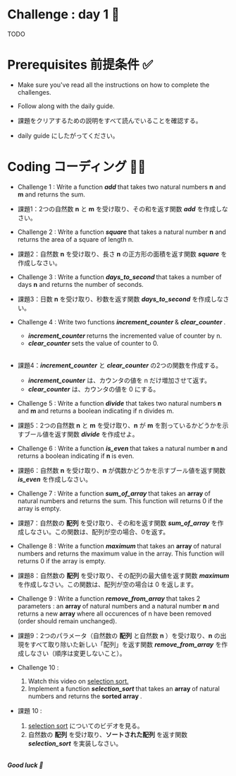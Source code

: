 # Challenge : day 1 🥚

TODO

# Prerequisites 前提条件 ✅

- Make sure you've read all the instructions on how to complete the challenges.

- Follow along with the daily guide.

- 課題をクリアするための説明をすべて読んでいることを確認する。

- daily guide にしたがってください。

# Coding コーディング 🧑‍💻

- Challenge 1 : Write a function <strong> <i> add </i> </strong> that takes two natural numbers <strong>n</strong> and <strong>m </strong> and returns the sum.
- 課題1：2つの自然数 <strong>n</strong> と <strong>m</strong> を受け取り、その和を返す関数 <strong><i>add</i></strong> を作成しなさい。

- Challenge 2 : Write a function <strong> <i> square </i> </strong> that takes a natural number <strong> n</strong> and returns the area of a square of length n.
- 課題2：自然数 <strong>n</strong> を受け取り、長さ <strong>n</strong> の正方形の面積を返す関数 <strong><i>square</i></strong> を作成しなさい。

- Challenge 3 : Write a function <strong> <i> days_to_second </i> </strong> that takes a number of days <strong>n</strong> and returns the number of seconds.
- 課題3：日数 <strong>n</strong> を受け取り、秒数を返す関数 <strong><i>days_to_second</i></strong> を作成しなさい。

- Challenge 4 : Write two functions <strong><i>increment_counter </i> </strong> & <strong> <i> clear_counter </i> </strong>.<br/>
  - <strong> <i> increment_counter </i> </strong> returns the incremented value of counter by n.
  - <strong> <i> clear_counter </i> </strong> sets the value of counter to 0.
    <br/> <br/>
- 課題4：<strong><i>increment_counter</i></strong> と <strong><i>clear_counter</i></strong> の2つの関数を作成する。
  - <strong><i>increment_counter</i></strong> は、カウンタの値を n だけ増加させて返す。
  - <strong><i>clear_counter</i></strong> は、カウンタの値を 0 にする。


- Challenge 5 : Write a function <strong><i>divide</i></strong> that takes two natural numbers <strong> n </strong> and <strong> m </strong> and returns a boolean indicating if n divides m.
- 課題5：2つの自然数 <strong>n</strong> と <strong>m</strong> を受け取り、<strong>n</strong> が <strong>m</strong> を割っているかどうかを示すブール値を返す関数 <strong><i>divide</i></strong> を作成せよ。

- Challenge 6 : Write a function <strong><i> is_even </i> </strong> that takes a natural number <strong> n </strong> and returns a boolean indicating if <strong> n </strong> is even.
- 課題6：自然数 <strong>n</strong> を受け取り、<strong>n</strong> が偶数かどうかを示すブール値を返す関数 <strong><i>is_even</i></strong> を作成しなさい。


- Challenge 7 : Write a function <strong><i> sum_of_array </i> </strong> that takes an <strong> array </strong> of natural numbers and returns the sum. This function will returns 0 if the array is empty.
- 課題7：自然数の <strong>配列</strong> を受け取り、その和を返す関数 <strong><i>sum_of_array</i></strong> を作成しなさい。この関数は、配列が空の場合、0を返す。

- Challenge 8 : Write a function <strong><i> maximum </i> </strong> that takes an <strong> array </strong> of natural numbers and returns the maximum value in the array. This function will returns 0 if the array is empty.
- 課題8：自然数の <strong>配列</strong> を受け取り、その配列の最大値を返す関数 <strong><i>maximum</i></strong> を作成しなさい。この関数は、配列が空の場合は 0 を返します。

- Challenge 9 : Write a function <strong><i> remove_from_array </i> </strong> that takes 2 parameters : an <strong> array </strong> of natural numbers and a natural number <strong>n </strong> and returns a new <strong> array </strong> where all occurences of n have been removed (order should remain unchanged).
- 課題9：2つのパラメータ（自然数の <strong>配列</strong> と自然数 <strong>n</strong> ）を受け取り、<strong>n</strong> の出現をすべて取り除いた新しい「配列」を返す関数 <strong><i>remove_from_array</i></strong> を作成しなさい（順序は変更しないこと）。


- Challenge 10 :

  1. Watch this video on <a href="https://www.youtube.com/watch?v=g-PGLbMth_g" target="_blank"> selection sort.</a>
  2. Implement a function <strong><i> selection_sort </i> </strong> that takes an <strong> array </strong> of natural numbers and returns the <strong> sorted array </strong>.

- 課題 10 :
  1. <a href="https://www.youtube.com/watch?v=g-PGLbMth_g" target="_blank">selection sort</a> についてのビデオを見る。
  2. 自然数の <strong>配列</strong> を受け取り、<strong>ソートされた配列</strong> を返す関数 <strong><i>selection_sort</i></strong> を実装しなさい。

<br/>
<strong> <i> Good luck 🎉 </strong> </i>
